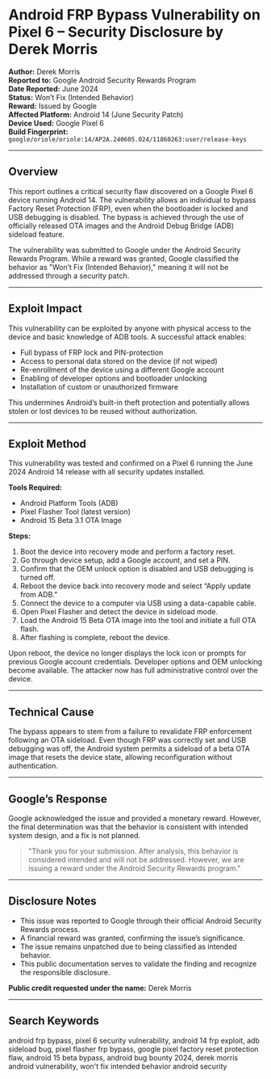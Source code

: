 # Android FRP Bypass Vulnerability on Pixel 6 – Security Disclosure by Derek Morris

**Author:** Derek Morris  
**Reported to:** Google Android Security Rewards Program  
**Date Reported:** June 2024  
**Status:** Won’t Fix (Intended Behavior)  
**Reward:** Issued by Google  
**Affected Platform:** Android 14 (June Security Patch)  
**Device Used:** Google Pixel 6  
**Build Fingerprint:** `google/oriole/oriole:14/AP2A.240605.024/11860263:user/release-keys`

---

## Overview

This report outlines a critical security flaw discovered on a Google Pixel 6 device running Android 14. The vulnerability allows an individual to bypass Factory Reset Protection (FRP), even when the bootloader is locked and USB debugging is disabled. The bypass is achieved through the use of officially released OTA images and the Android Debug Bridge (ADB) sideload feature.

The vulnerability was submitted to Google under the Android Security Rewards Program. While a reward was granted, Google classified the behavior as "Won’t Fix (Intended Behavior)," meaning it will not be addressed through a security patch.

---

## Exploit Impact

This vulnerability can be exploited by anyone with physical access to the device and basic knowledge of ADB tools. A successful attack enables:

- Full bypass of FRP lock and PIN-protection
- Access to personal data stored on the device (if not wiped)
- Re-enrollment of the device using a different Google account
- Enabling of developer options and bootloader unlocking
- Installation of custom or unauthorized firmware

This undermines Android’s built-in theft protection and potentially allows stolen or lost devices to be reused without authorization.

---

## Exploit Method

This vulnerability was tested and confirmed on a Pixel 6 running the June 2024 Android 14 release with all security updates installed.

**Tools Required:**
- Android Platform Tools (ADB)
- Pixel Flasher Tool (latest version)
- Android 15 Beta 3.1 OTA Image

**Steps:**

1. Boot the device into recovery mode and perform a factory reset.
2. Go through device setup, add a Google account, and set a PIN.
3. Confirm that the OEM unlock option is disabled and USB debugging is turned off.
4. Reboot the device back into recovery mode and select “Apply update from ADB.”
5. Connect the device to a computer via USB using a data-capable cable.
6. Open Pixel Flasher and detect the device in sideload mode.
7. Load the Android 15 Beta OTA image into the tool and initiate a full OTA flash.
8. After flashing is complete, reboot the device.

Upon reboot, the device no longer displays the lock icon or prompts for previous Google account credentials. Developer options and OEM unlocking become available. The attacker now has full administrative control over the device.

---

## Technical Cause

The bypass appears to stem from a failure to revalidate FRP enforcement following an OTA sideload. Even though FRP was correctly set and USB debugging was off, the Android system permits a sideload of a beta OTA image that resets the device state, allowing reconfiguration without authentication.

---

## Google’s Response

Google acknowledged the issue and provided a monetary reward. However, the final determination was that the behavior is consistent with intended system design, and a fix is not planned.

> "Thank you for your submission. After analysis, this behavior is considered intended and will not be addressed. However, we are issuing a reward under the Android Security Rewards program."

---

## Disclosure Notes

- This issue was reported to Google through their official Android Security Rewards process.
- A financial reward was granted, confirming the issue’s significance.
- The issue remains unpatched due to being classified as intended behavior.
- This public documentation serves to validate the finding and recognize the responsible disclosure.

**Public credit requested under the name:** Derek Morris

---

## Search Keywords

android frp bypass, pixel 6 security vulnerability, android 14 frp exploit, adb sideload bug, pixel flasher frp bypass, google pixel factory reset protection flaw, android 15 beta bypass, android bug bounty 2024, derek morris android vulnerability, won't fix intended behavior android security
